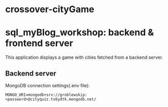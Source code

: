 # crossover-cityGame

# sql_myBlog_workshop: backend & frontend server

This application displays a game with cities fetched from a backend server.

## Backend server

MongoDB connection settings(.env file):

```
MONGO_URI=mongodb+srv://groblewskip:<password>@cityquiz.ts6ydtk.mongodb.net/
```
